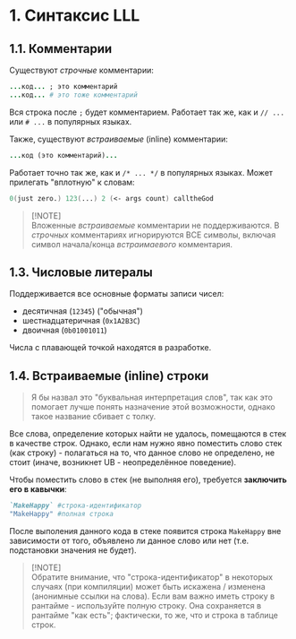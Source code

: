 # 1. Синтаксис LLL

## 1.1. Комментарии

Существуют *строчные* комментарии:
```rb
...код... ; это комментарий
...код... # это тоже комментарий
```

Вся строка после `;` будет комментарием. Работает так же, как и `// ...` или `# ...` в популярных языках.

Также, существуют *встраиваемые* (inline) комментарии:
```rb
...код (это комментарий)...
```

Работает точно так же, как и `/* ... */` в популярных языках.
Может прилегать "вплотную" к словам:
```fsharp
0(just zero.) 123(...) 2 (<- args count) calltheGod
```

> [!NOTE]\
> Вложенные *встраиваемые* комментарии не поддерживаются.
> В *строчных* комментариях игнорируются ВСЕ символы, включая символ начала/конца *встраимаевого* комментария.



## 1.3. Числовые литералы

Поддерживается все основные форматы записи чисел:
- десятичная (`12345`) ("обычная")
- шестнадцатеричная (`0x1A2B3C`)
- двоичная (`0b01001011`)

Числа с плавающей точкой находятся в разработке.



## 1.4. Встраиваемые (inline) строки

> Я бы назвал это "буквальная интерпретация слов", так как это помогает лучше понять назначение этой возможности, однако такое название сбивает с толку.

Все слова, определение которых найти не удалось, помещаются в стек в качестве строк. Однако, если нам нужно явно поместить слово стек (как строку) - полагаться на то, что данное слово не определено, не стоит (иначе, возникнет UB - неопределённое поведение).

Чтобы поместить слово в стек (не выполняя его), требуется **заключить его в кавычки**:

```rb
`MakeHappy` #строка-идентификатор
"MakeHappy" #полная строка
```

После выполения данного кода в стеке появится строка `MakeHappy` вне зависимости от того, объявлено ли данное слово или нет (т.е. подстановки значения не будет).

> [!NOTE]\
> Обратите внимание, что "строка-идентификатор" в некоторых случаях (при компиляции) может быть искажена / изменена (анонимные ссылки на слова).
> Если вам важно иметь строку в рантайме - используйте полную строку. Она сохраняется в рантайме "как есть"; фактически, то же, что и строка в таблице строк.
